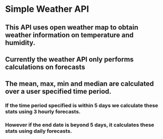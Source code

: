 # Simple Weather API
## This API uses open weather map to obtain weather information on temperature and humidity.
## Currently the weather API only performs calculations on forecasts
## The mean, max, min and median are calculated over a user specified time period.
### If the time period specified is within 5 days we calculate these stats using 3 hourly forecasts.
### However if the end date is beyond 5 days, it calculates these stats using daily forecasts.

